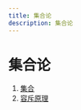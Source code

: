 ```yaml
---
title: 集合论
description: 集合论
---
```


# 集合论

1. [集合](./set.md)
2. [容斥原理](./inclusion-exclusion-principle.md)
